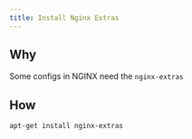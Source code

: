 ```yaml
---
title: Install Nginx Extras
---
```


## Why

Some configs in NGINX need the `nginx-extras`

## How


``` shell
apt-get install nginx-extras
```
